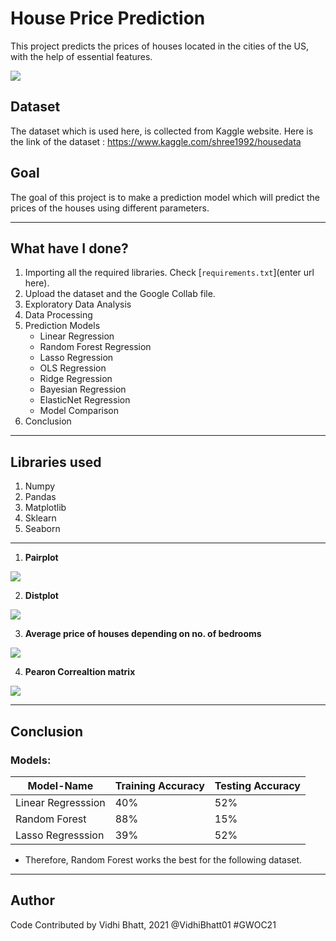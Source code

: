 # House Price Prediction
This project predicts the prices of houses located in the cities of the US, with the help of essential features.

<img src="C:\Users\vidhi\Desktop\House Price Prediction\Images\HOUSES.jpg">

## Dataset
The dataset which is used here, is collected from Kaggle website. Here is the link of the dataset :  https://www.kaggle.com/shree1992/housedata

## Goal
The goal of this project is to make a prediction model which will predict the prices of the houses using different parameters.
***************************************

## What have I done?
1. Importing all the required libraries. Check [`requirements.txt`](enter url here).
2. Upload the dataset and the Google Collab file.
3. Exploratory Data Analysis
4. Data Processing
5. Prediction Models
    - Linear Regression
    - Random Forest Regression
    - Lasso Regression
    - OLS Regression
    - Ridge Regression
    - Bayesian Regression
    - ElasticNet Regression
    - Model Comparison
6. Conclusion

********************************
## Libraries used
1. Numpy
2. Pandas
3. Matplotlib
4. Sklearn
5. Seaborn

**********************************
1. **Pairplot**

<img src="https://github.com/VidhiBhatt01/winter-of-contributing/blob/7242e87d0e2701ab312c51ff6431bdfc6a6a9c6b/Machine_Learning/Basic_Projects_of_Machine_Learning/House%20Price%20Prediction/Images/1.png">

2. **Distplot**

<img src="https://github.com/VidhiBhatt01/winter-of-contributing/blob/7242e87d0e2701ab312c51ff6431bdfc6a6a9c6b/Machine_Learning/Basic_Projects_of_Machine_Learning/House%20Price%20Prediction/Images/2.png">

3. **Average price of houses depending on no. of bedrooms**

<img src="https://github.com/VidhiBhatt01/winter-of-contributing/blob/7242e87d0e2701ab312c51ff6431bdfc6a6a9c6b/Machine_Learning/Basic_Projects_of_Machine_Learning/House%20Price%20Prediction/Images/3.png">

4. **Pearon Correaltion matrix**

<img src="https://github.com/VidhiBhatt01/winter-of-contributing/blob/7242e87d0e2701ab312c51ff6431bdfc6a6a9c6b/Machine_Learning/Basic_Projects_of_Machine_Learning/House%20Price%20Prediction/Images/4.png">

***************************************
## Conclusion

<h3> Models: </h3>

| Model-Name  | Training Accuracy  | Testing Accuracy  |
|---|---|---|
| Linear Regresssion  |  40% | 52%  |
| Random Forest  |  88% | 15%  |
|  Lasso Regresssion | 39%  |  52% |

* Therefore, Random Forest works the best for the following dataset.

******************************
## Author
Code Contributed by Vidhi Bhatt, 2021 @VidhiBhatt01 #GWOC21
